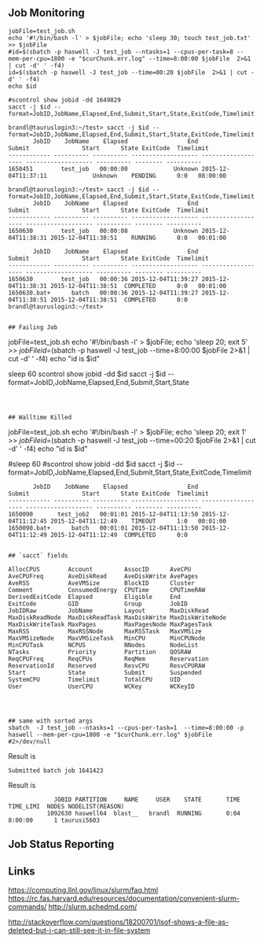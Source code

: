 ## Job Monitoring

```
jobFile=test_job.sh
echo '#!/bin/bash -l' > $jobFile; echo 'sleep 30; touch test_job.txt' >> $jobFile
#id=$(sbatch -p haswell -J test_job --ntasks=1 --cpus-per-task=8 --mem-per-cpu=1800 -e "$curChunk.err.log" --time=8:00:00 $jobFile  2>&1 | cut -d' ' -f4)
id=$(sbatch -p haswell -J test_job --time=00:20 $jobFile  2>&1 | cut -d' ' -f4)
echo $id

#scontrol show jobid -dd 1649829
sacct -j $id --format=JobID,JobName,Elapsed,End,Submit,Start,State,ExitCode,Timelimit

brandl@tauruslogin3:~/test> sacct -j $id --format=JobID,JobName,Elapsed,End,Submit,Start,State,ExitCode,Timelimit
       JobID    JobName    Elapsed                 End              Submit               Start      State ExitCode  Timelimit
------------ ---------- ---------- ------------------- ------------------- ------------------- ---------- -------- ----------
1650451        test_job   00:00:00             Unknown 2015-12-04T11:37:11             Unknown    PENDING      0:0   08:00:00

brandl@tauruslogin3:~/test> sacct -j $id --format=JobID,JobName,Elapsed,End,Submit,Start,State,ExitCode,Timelimit
       JobID    JobName    Elapsed                 End              Submit               Start      State ExitCode  Timelimit
------------ ---------- ---------- ------------------- ------------------- ------------------- ---------- -------- ----------
1650630        test_job   00:00:08             Unknown 2015-12-04T11:38:31 2015-12-04T11:38:51    RUNNING      0:0   00:01:00

       JobID    JobName    Elapsed                 End              Submit               Start      State ExitCode  Timelimit
------------ ---------- ---------- ------------------- ------------------- ------------------- ---------- -------- ----------
1650630        test_job   00:00:36 2015-12-04T11:39:27 2015-12-04T11:38:31 2015-12-04T11:38:51  COMPLETED      0:0   00:01:00
1650630.bat+      batch   00:00:36 2015-12-04T11:39:27 2015-12-04T11:38:51 2015-12-04T11:38:51  COMPLETED      0:0
brandl@tauruslogin3:~/test>


## Failing Job

```
jobFile=test_job.sh
echo '#!/bin/bash -l' > $jobFile; echo 'sleep 20; exit 5' >> $jobFile
id=$(sbatch -p haswell -J test_job --time=8:00:00 $jobFile 2>&1 | cut -d' ' -f4)
echo "id is $id"

sleep 60
scontrol show jobid -dd $id
sacct -j $id --format=JobID,JobName,Elapsed,End,Submit,Start,State
```



## Walltime Killed

```
jobFile=test_job.sh
echo '#!/bin/bash -l' > $jobFile; echo 'sleep 20; exit 1' >> $jobFile
id=$(sbatch -p haswell -J test_job --time=00:20 $jobFile 2>&1 | cut -d' ' -f4)
echo "id is $id"

#sleep 60
#scontrol show jobid -dd $id
sacct -j $id --format=JobID,JobName,Elapsed,End,Submit,Start,State,ExitCode,Timelimit
```
       JobID    JobName    Elapsed                 End              Submit               Start      State ExitCode  Timelimit
------------ ---------- ---------- ------------------- ------------------- ------------------- ---------- -------- ----------
1650090       test_job2   00:01:01 2015-12-04T11:13:50 2015-12-04T11:12:45 2015-12-04T11:12:49    TIMEOUT      1:0   00:01:00
1650090.bat+      batch   00:01:01 2015-12-04T11:13:50 2015-12-04T11:12:49 2015-12-04T11:12:49  COMPLETED      0:0


## `sacct` fields

AllocCPUS        Account         AssocID      AveCPU
AveCPUFreq       AveDiskRead     AveDiskWrite AvePages
AveRSS           AveVMSize       BlockID      Cluster
Comment          ConsumedEnergy  CPUTime      CPUTimeRAW
DerivedExitCode  Elapsed         Eligible     End
ExitCode         GID             Group        JobID
JobIDRaw         JobName         Layout       MaxDiskRead
MaxDiskReadNode  MaxDiskReadTask MaxDiskWrite MaxDiskWriteNode
MaxDiskWriteTask MaxPages        MaxPagesNode MaxPagesTask
MaxRSS           MaxRSSNode      MaxRSSTask   MaxVMSize
MaxVMSizeNode    MaxVMSizeTask   MinCPU       MinCPUNode
MinCPUTask       NCPUS           NNodes       NodeList
NTasks           Priority        Partition    QOSRAW
ReqCPUFreq       ReqCPUs         ReqMem       Reservation
ReservationId    Reserved        ResvCPU      ResvCPURAW
Start            State           Submit       Suspended
SystemCPU        Timelimit       TotalCPU     UID
User             UserCPU         WCKey        WCKeyID




## same with sorted args
sbatch  -J test_job --ntasks=1 --cpus-per-task=1  --time=8:00:00 -p haswell --mem-per-cpu=1800 -e "$curChunk.err.log" $jobFile #2>/dev/null

```
Result is
```
Submitted batch job 1641423

```

Result is
```
             JOBID PARTITION     NAME     USER    STATE       TIME TIME_LIMI  NODES NODELIST(REASON)
           1092630 haswell64  blast__   brandl  RUNNING       0:04   8:00:00      1 taurusi5603
```


## Job Status Reporting


## Links

https://computing.llnl.gov/linux/slurm/faq.html
https://rc.fas.harvard.edu/resources/documentation/convenient-slurm-commands/
http://slurm.schedmd.com/

http://stackoverflow.com/questions/18200701/lsof-shows-a-file-as-deleted-but-i-can-still-see-it-in-file-system